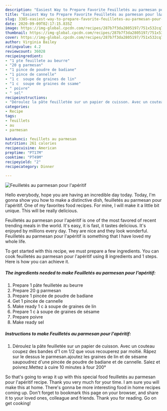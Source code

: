 ```yaml
---
description: "Easiest Way to Prepare Favorite Feuilletés au parmesan pour l&amp;#39;apéritif"
title: "Easiest Way to Prepare Favorite Feuilletés au parmesan pour l&amp;#39;apéritif"
slug: 3385-easiest-way-to-prepare-favorite-feuilletes-au-parmesan-pour-l-and-39-aperitif
date: 2020-09-09T02:17:15.835Z
image: https://img-global.cpcdn.com/recipes/287b7f3da2805197/751x532cq70/feuilletes-au-parmesan-pour-laperitif-photo-principale-de-la-recette.jpg
thumbnail: https://img-global.cpcdn.com/recipes/287b7f3da2805197/751x532cq70/feuilletes-au-parmesan-pour-laperitif-photo-principale-de-la-recette.jpg
cover: https://img-global.cpcdn.com/recipes/287b7f3da2805197/751x532cq70/feuilletes-au-parmesan-pour-laperitif-photo-principale-de-la-recette.jpg
author: Virginia Bailey
ratingvalue: 4.2
reviewcount: 36028
recipeingredient:
- "1 pte feuillete au beurre"
- "20 g parmesan"
- "1 pince de poudre de badiane"
- "1 pince de cannelle"
- "1 c  soupe de graines de lin"
- "1 c  soupe de graines de ssame"
- " poivre"
- " sel"
recipeinstructions:
- "Déroulez la pâte feuilletée sur un papier de cuisson. Avec un couteau coupez des bandes d&#39;1 cm 1/2 que vous recouperez par moitié. Râpez sur le dessus le parmesan.ajoutez les graines de lin et de sésame saupoudrez d&#39;une pincée de poudre de badiane et de cannelle. Salez et poivrez.Mettez à cuire 10 minutes à four 200°"
categories:
- Recipe
tags:
- feuillets
- au
- parmesan

katakunci: feuillets au parmesan 
nutrition: 261 calories
recipecuisine: American
preptime: "PT17M"
cooktime: "PT49M"
recipeyield: "2"
recipecategory: Dinner

---
```



![Feuilletés au parmesan pour l&#39;apéritif](https://img-global.cpcdn.com/recipes/287b7f3da2805197/751x532cq70/feuilletes-au-parmesan-pour-laperitif-photo-principale-de-la-recette.jpg)

Hello everybody, hope you are having an incredible day today. Today, I'm gonna show you how to make a distinctive dish, feuilletés au parmesan pour l&#39;apéritif. One of my favorites food recipes. For mine, I will make it a little bit unique. This will be really delicious.

Feuilletés au parmesan pour l&#39;apéritif is one of the most favored of recent trending meals in the world. It's easy, it is fast, it tastes delicious. It's enjoyed by millions every day. They are nice and they look wonderful. Feuilletés au parmesan pour l&#39;apéritif is something that I have loved my whole life.




To get started with this recipe, we must prepare a few ingredients. You can cook feuilletés au parmesan pour l&#39;apéritif using 8 ingredients and 1 steps. Here is how you can achieve it.

<!--inarticleads1-->

##### The ingredients needed to make Feuilletés au parmesan pour l&#39;apéritif:

1. Prepare 1 pâte feuilletée au beurre
1. Prepare 20 g parmesan
1. Prepare 1 pincée de poudre de badiane
1. Get 1 pincée de cannelle
1. Make ready 1 c à soupe de graines de lin
1. Prepare 1 c à soupe de graines de sésame
1. Prepare  poivre
1. Make ready  sel




<!--inarticleads2-->

##### Instructions to make Feuilletés au parmesan pour l&#39;apéritif:

1. Déroulez la pâte feuilletée sur un papier de cuisson. Avec un couteau coupez des bandes d&#39;1 cm 1/2 que vous recouperez par moitié. Râpez sur le dessus le parmesan.ajoutez les graines de lin et de sésame saupoudrez d&#39;une pincée de poudre de badiane et de cannelle. Salez et poivrez.Mettez à cuire 10 minutes à four 200°




So that's going to wrap it up with this special food feuilletés au parmesan pour l&#39;apéritif recipe. Thank you very much for your time. I am sure you will make this at home. There's gonna be more interesting food in home recipes coming up. Don't forget to bookmark this page on your browser, and share it to your loved ones, colleague and friends. Thank you for reading. Go on get cooking!

